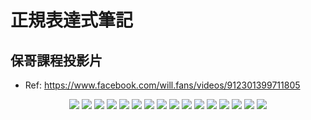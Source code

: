 # 正規表達式筆記

## 保哥課程投影片
- Ref: https://www.facebook.com/will.fans/videos/912301399711805
<div align="center">
  <img src="https://github.com/andy770921/JS_project/blob/master/imgs_reg/reg_0.png"/>
  <img src="https://github.com/andy770921/JS_project/blob/master/imgs_reg/reg_1.png"/>
  <img src="https://github.com/andy770921/JS_project/blob/master/imgs_reg/reg_2.png"/>
  <img src="https://github.com/andy770921/JS_project/blob/master/imgs_reg/reg_3.png"/>
  <img src="https://github.com/andy770921/JS_project/blob/master/imgs_reg/reg_4.png"/>
  <img src="https://github.com/andy770921/JS_project/blob/master/imgs_reg/reg_5.png"/>
  <img src="https://github.com/andy770921/JS_project/blob/master/imgs_reg/reg_6.png"/>
  <img src="https://github.com/andy770921/JS_project/blob/master/imgs_reg/reg_7.png"/>
  <img src="https://github.com/andy770921/JS_project/blob/master/imgs_reg/reg_8.png"/>
  <img src="https://github.com/andy770921/JS_project/blob/master/imgs_reg/reg_8-2.png"/>
  <img src="https://github.com/andy770921/JS_project/blob/master/imgs_reg/reg_9.png"/>
  <img src="https://github.com/andy770921/JS_project/blob/master/imgs_reg/reg_9-2.png"/>
  <img src="https://github.com/andy770921/JS_project/blob/master/imgs_reg/reg_10.png"/>
  <img src="https://github.com/andy770921/JS_project/blob/master/imgs_reg/reg_11.png"/>
  <img src="https://github.com/andy770921/JS_project/blob/master/imgs_reg/reg_12.png"/>
  <img src="https://github.com/andy770921/JS_project/blob/master/imgs_reg/reg_13.png"/>
</div>


